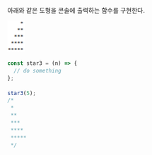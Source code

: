 아래와 같은 도형을 콘솔에 출력하는 함수를 구현한다.

![starPattern1](./starPattern3.png)

```jsx
const star3 = (n) => {
  // do something
};

star3(5);
/*
 *
 **
 ***
 ****
 *****
 */
```
